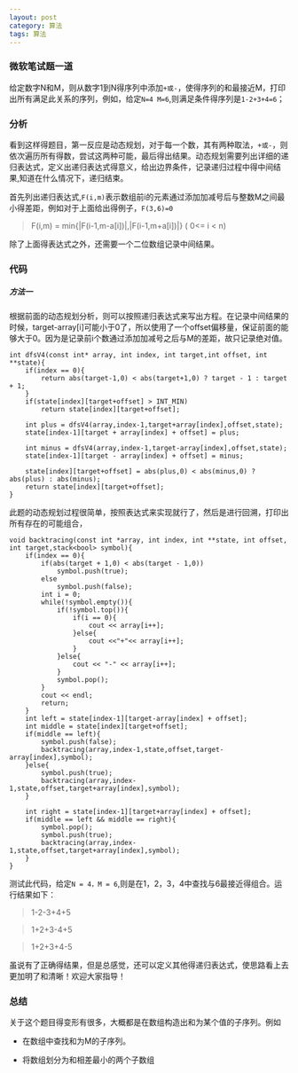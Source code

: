```yaml
---
layout: post
category: 算法 
tags: 算法
---
```


### 微软笔试题一道

给定数字N和M，则从数字1到N得序列中添加`+或-`，使得序列的和最接近M，打印出所有满足此关系的序列，例如，给定`N=4 M=6`,则满足条件得序列是`1-2+3+4=6`；

### 分析

看到这样得题目，第一反应是动态规划，对于每一个数，其有两种取法，`+或-`，则依次遍历所有得数，尝试这两种可能，最后得出结果。动态规划需要列出详细的递归表达式，定义出递归表达式得意义，给出边界条件，记录递归过程中得中间结果,知道在什么情况下，递归结束。

首先列出递归表达式,`F(i,m)`表示数组前i的元素通过添加加减号后与整数M之间最小得差距，例如对于上面给出得例子，`F(3,6)=0`
> F(i,m) = min{|F(i-1,m-a[i])|,|F(i-1,m+a[i])|} ( 0<= i < n)

除了上面得表达式之外，还需要一个二位数组记录中间结果。

### 代码

##### 方法一

根据前面的动态规划分析，则可以按照递归表达式来写出方程。在记录中间结果的时候，target-array[i]可能小于0了，所以使用了一个offset偏移量，保证前面的能够大于0。因为是记录前i个数通过添加加减号之后与M的差距，故只记录绝对值。
      
    int dfsV4(const int* array, int index, int target,int offset, int **state){
        if(index == 0){
            return abs(target-1,0) < abs(target+1,0) ? target - 1 : target + 1;
        }
        if(state[index][target+offset] > INT_MIN)
            return state[index][target+offset];
    
        int plus = dfsV4(array,index-1,target+array[index],offset,state);
        state[index-1][target + array[index] + offset] = plus;

        int minus = dfsV4(array,index-1,target-array[index],offset,state);
        state[index-1][target - array[index] + offset] = minus;

        state[index][target+offset] = abs(plus,0) < abs(minus,0) ? abs(plus) : abs(minus); 
        return state[index][target+offset];
    }

此题的动态规划过程很简单，按照表达式来实现就行了，然后是进行回溯，打印出所有存在的可能组合，

    
    void backtracing(const int *array, int index, int **state, int offset, int target,stack<bool> symbol){
        if(index == 0){
            if(abs(target + 1,0) < abs(target - 1,0))
                symbol.push(true);
            else
                symbol.push(false);
            int i = 0;
            while(!symbol.empty()){
                if(!symbol.top()){
                    if(i == 0){
                        cout << array[i++];
                    }else{
                        cout <<"+"<< array[i++];
                    } 
                }else{
                    cout << "-" << array[i++];
                }
                symbol.pop();
            }
            cout << endl;
            return;
        }
        int left = state[index-1][target-array[index] + offset];
        int middle = state[index][target+offset];
        if(middle == left){
            symbol.push(false);
            backtracing(array,index-1,state,offset,target-array[index],symbol);
        }else{
            symbol.push(true);
            backtracing(array,index-1,state,offset,target+array[index],symbol);
        }

        int right = state[index-1][target+array[index] + offset];
        if(middle == left && middle == right){
            symbol.pop();
            symbol.push(true);
            backtracing(array,index-1,state,offset,target+array[index],symbol);
        }
    }

测试此代码，给定`N = 4，M = 6`,则是在1，2，3，4中查找与6最接近得组合。运行结果如下：

> 1-2-3+4+5

> 1+2+3-4+5

> 1+2+3+4-5

虽说有了正确得结果，但是总感觉，还可以定义其他得递归表达式，使思路看上去更加明了和清晰！欢迎大家指导！

### 总结

关于这个题目得变形有很多，大概都是在数组构造出和为某个值的子序列。例如

* 在数组中查找和为M的子序列。

* 将数组划分为和相差最小的两个子数组


